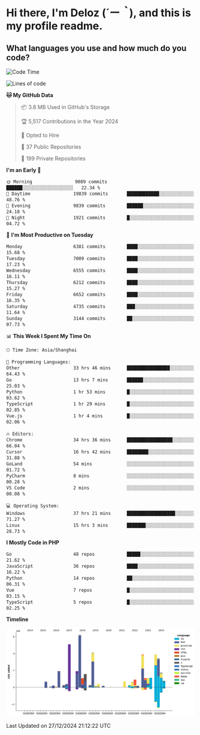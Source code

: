 # **Hi there, I'm Deloz (*´ー｀*), and this is my profile readme.**

## **What languages you use and how much do you code?**

<!--START_SECTION:waka-->
![Code Time](http://img.shields.io/badge/Code%20Time-5%2C372%20hrs%2055%20mins-blue)

![Lines of code](https://img.shields.io/badge/From%20Hello%20World%20I%27ve%20Written-44.0%20million%20lines%20of%20code-blue)

**🐱 My GitHub Data** 

> 📦 3.8 MB Used in GitHub's Storage 
 > 
> 🏆 5,517 Contributions in the Year 2024
 > 
> 💼 Opted to Hire
 > 
> 📜 37 Public Repositories 
 > 
> 🔑 199 Private Repositories 
 > 
**I'm an Early 🐤** 

```text
🌞 Morning                9089 commits        ██████░░░░░░░░░░░░░░░░░░░   22.34 % 
🌆 Daytime                19839 commits       ████████████░░░░░░░░░░░░░   48.76 % 
🌃 Evening                9839 commits        ██████░░░░░░░░░░░░░░░░░░░   24.18 % 
🌙 Night                  1921 commits        █░░░░░░░░░░░░░░░░░░░░░░░░   04.72 % 
```
📅 **I'm Most Productive on Tuesday** 

```text
Monday                   6381 commits        ████░░░░░░░░░░░░░░░░░░░░░   15.68 % 
Tuesday                  7009 commits        ████░░░░░░░░░░░░░░░░░░░░░   17.23 % 
Wednesday                6555 commits        ████░░░░░░░░░░░░░░░░░░░░░   16.11 % 
Thursday                 6212 commits        ████░░░░░░░░░░░░░░░░░░░░░   15.27 % 
Friday                   6652 commits        ████░░░░░░░░░░░░░░░░░░░░░   16.35 % 
Saturday                 4735 commits        ███░░░░░░░░░░░░░░░░░░░░░░   11.64 % 
Sunday                   3144 commits        ██░░░░░░░░░░░░░░░░░░░░░░░   07.73 % 
```


📊 **This Week I Spent My Time On** 

```text
🕑︎ Time Zone: Asia/Shanghai

💬 Programming Languages: 
Other                    33 hrs 46 mins      ████████████████░░░░░░░░░   64.43 % 
Go                       13 hrs 7 mins       ██████░░░░░░░░░░░░░░░░░░░   25.03 % 
Python                   1 hr 53 mins        █░░░░░░░░░░░░░░░░░░░░░░░░   03.62 % 
TypeScript               1 hr 29 mins        █░░░░░░░░░░░░░░░░░░░░░░░░   02.85 % 
Vue.js                   1 hr 4 mins         █░░░░░░░░░░░░░░░░░░░░░░░░   02.06 % 

🔥 Editors: 
Chrome                   34 hrs 36 mins      █████████████████░░░░░░░░   66.04 % 
Cursor                   16 hrs 42 mins      ████████░░░░░░░░░░░░░░░░░   31.88 % 
GoLand                   54 mins             ░░░░░░░░░░░░░░░░░░░░░░░░░   01.72 % 
PyCharm                  8 mins              ░░░░░░░░░░░░░░░░░░░░░░░░░   00.28 % 
VS Code                  2 mins              ░░░░░░░░░░░░░░░░░░░░░░░░░   00.08 % 

💻 Operating System: 
Windows                  37 hrs 21 mins      ██████████████████░░░░░░░   71.27 % 
Linux                    15 hrs 3 mins       ███████░░░░░░░░░░░░░░░░░░   28.73 % 
```

**I Mostly Code in PHP** 

```text
Go                       48 repos            █████░░░░░░░░░░░░░░░░░░░░   21.62 % 
JavaScript               36 repos            ████░░░░░░░░░░░░░░░░░░░░░   16.22 % 
Python                   14 repos            ██░░░░░░░░░░░░░░░░░░░░░░░   06.31 % 
Vue                      7 repos             █░░░░░░░░░░░░░░░░░░░░░░░░   03.15 % 
TypeScript               5 repos             █░░░░░░░░░░░░░░░░░░░░░░░░   02.25 % 
```



**Timeline**

![Lines of Code chart](https://raw.githubusercontent.com/deloz/deloz/main/assets/bar_graph.png)


 Last Updated on 27/12/2024 21:12:22 UTC
<!--END_SECTION:waka-->
